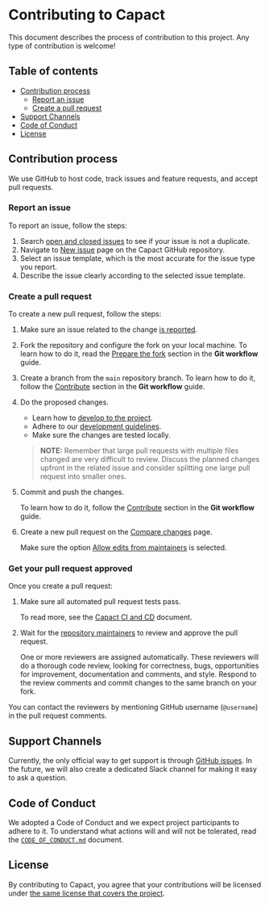 # Contributing to Capact

This document describes the process of contribution to this project. Any type of contribution is welcome!

## Table of contents

<!-- toc -->

- [Contribution process](#contribution-process)
  * [Report an issue](#report-an-issue)
  * [Create a pull request](#create-a-pull-request)
- [Support Channels](#support-channels)
- [Code of Conduct](#code-of-conduct)
- [License](#license)

<!-- tocstop -->

## Contribution process

We use GitHub to host code, track issues and feature requests, and accept pull requests.

### Report an issue

To report an issue, follow the steps:

1. Search [open and closed issues](https://github.com/Project-Voltron/voltron/issues?q=is%3Aissue) to see if your issue is not a duplicate. 
1. Navigate to [New issue](https://github.com/Project-Voltron/go-voltron/issues/new) page on the Capact GitHub repository.
1. Select an issue template, which is the most accurate for the issue type you report.
1. Describe the issue clearly according to the selected issue template.

### Create a pull request

To create a new pull request, follow the steps:

1. Make sure an issue related to the change [is reported](#report-an-issue).
1. Fork the repository and configure the fork on your local machine. To learn how to do it, read the [Prepare the fork](./docs/git-workflow.md#prepare-the-fork) section in the **Git workflow** guide.
1. Create a branch from the `main` repository branch. To learn how to do it, follow the [Contribute](./docs/git-workflow.md#contribute) section in the **Git workflow** guide.
1. Do the proposed changes.
   
    - Learn how to [develop to the project](./docs/development.md).
    - Adhere to our [development guidelines](./docs/development-guidelines.md).
    - Make sure the changes are tested locally.
    
    > **NOTE:** Remember that large pull requests with multiple files changed are very difficult to review. Discuss the planned changes upfront in the related issue and consider splitting one large pull request into smaller ones.

1. Commit and push the changes.
   
    To learn how to do it, follow the [Contribute](./docs/git-workflow.md#contribute) section in the **Git workflow** guide. 

1. Create a new pull request on the [Compare changes](https://github.com/Project-Voltron/voltron/compare) page.
    
    Make sure the option [Allow edits from maintainers](https://docs.github.com/en/github/collaborating-with-pull-requests/working-with-forks/allowing-changes-to-a-pull-request-branch-created-from-a-fork) is selected.

### Get your pull request approved

Once you create a pull request:

1. Make sure all automated pull request tests pass. 
   
   To read more, see the [Capact CI and CD](./docs/ci.md) document.

1. Wait for the [repository maintainers](./CODEOWNERS) to review and approve the pull request. 
   
    One or more reviewers are assigned automatically. These reviewers will do a thorough code review, looking for correctness, bugs, opportunities for improvement, documentation and comments, and style. Respond to the review comments and commit changes to the same branch on your fork.

You can contact the reviewers by mentioning GitHub username (`@username`) in the pull request comments.  

## Support Channels

Currently, the only official way to get support is through [GitHub issues](https://github.com/Project-Voltron/go-voltron/issues).
In the future, we will also create a dedicated Slack channel for making it easy to ask a question.

## Code of Conduct

We adopted a Code of Conduct and we expect project participants to adhere to it. To understand what actions will and will not be tolerated, read the [`CODE_OF_CONDUCT.md`](./CODE_OF_CONDUCT.md) document.

## License

By contributing to Capact, you agree that your contributions will be licensed under [the same license that covers the project](./LICENSE).
